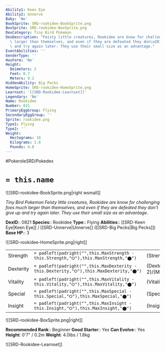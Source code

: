 ```yaml
---
Ability1: Keen Eye
Ability2: Unnerve
Baby: 'No'
BookSprite: SRD-rookidee-BookSprite.png
BoxSprite: SRD-rookidee-BoxSprite.png
DexCategory: Tiny Bird Pokemon
DexDescription: "Feisty little creatures, Rookidee are know for challenging foes much\
  \ larger than themselves, and even if they are defeated they don\u2019t give up\
  \ and try again later. They use their small size as an advantage."
EventAbilities: ''
GenderType: ''
HasForm: 'No'
Height:
  Deimeters: 2
  Feet: 0.7
  Meters: 0.2
HiddenAbility: Big Pecks
HomeSprite: SRD-rookidee-HomeSprite.png
Learnset: '[[SRD-Rookidee-Learnset]]'
Legendary: 'No'
Name: Rookidee
Number: 821
PrimaryEggGroup: Flying
SecondaryEggGroup: ''
Sprite: rookidee.png
Type1: Flying
Type2: ''
Weight:
  Hectograms: 18
  Kilograms: 1.8
  Pounds: 4.0
---
```


#PokeroleSRD/Pokedex

# `= this.name`

![[SRD-rookidee-BookSprite.png|right wsmall]]

*Tiny Bird Pokemon*
*Feisty little creatures, Rookidee are know for challenging foes much larger than themselves, and even if they are defeated they don’t give up and try again later. They use their small size as an advantage.*

**DexID**:: 0821
**Species**:: Rookidee
**Type**:: Flying
**Abilities**:: [[SRD-Keen Eye|Keen Eye]] / [[SRD-Unnerve|Unnerve]] ([[SRD-Big Pecks|Big Pecks]])
**Base HP**:: 3

![[SRD-rookidee-HomeSprite.png|right]]

|           |                                                                                        |                                          |
| --------- | -------------------------------------------------------------------------------------- | ---------------------------------------- |
| Strength  | `= padleft(padright("",this.MaxStrength - this.Strength,"⭘"),this.MaxStrength,"⬤")`    | (Strength::2)/(MaxStrength::4)   |
| Dexterity | `= padleft(padright("",this.MaxDexterity - this.Dexterity,"⭘"),this.MaxDexterity,"⬤")` | (Dexterity:: 2)/(MaxDexterity::4) |
| Vitality  | `= padleft(padright("",this.MaxVitality - this.Vitality,"⭘"),this.MaxVitality,"⬤")`    | (Vitality::1)/(MaxVitality::3)   |
| Special   | `= padleft(padright("",this.MaxSpecial - this.Special,"⭘"),this.MaxSpecial,"⬤")`       | (Special::1)/(MaxSpecial::3)     |
| Insight   | `= padleft(padright("",this.MaxInsight - this.Insight,"⭘"),this.MaxInsight,"⬤")`       | (Insight::1)/(MaxInsight::3)     |

![[SRD-rookidee-BoxSprite.png|right]]

**Recommended Rank**:: Beginner
**Good Starter**:: Yes
**Can Evolve**:: Yes
**Height**: 0'7" / 0.2m
**Weight**: 4.0lbs / 1.8kg

![[SRD-Rookidee-Learnset]]